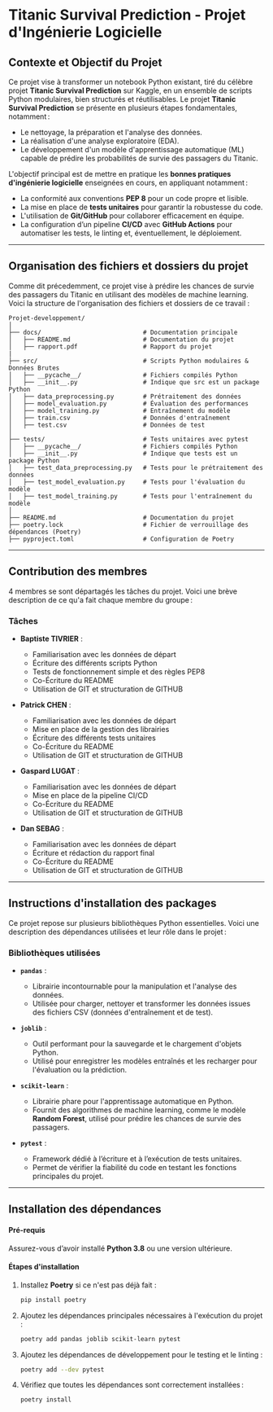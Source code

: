 # **Titanic Survival Prediction - Projet d'Ingénierie Logicielle**

## **Contexte et Objectif du Projet**

Ce projet vise à transformer un notebook Python existant, tiré du célèbre projet **Titanic Survival Prediction** sur Kaggle, en un ensemble de scripts Python modulaires, bien structurés et réutilisables.
Le projet **Titanic Survival Prediction** se présente en plusieurs étapes fondamentales, notamment :
- Le nettoyage, la préparation et l'analyse des données.
- La réalisation d'une analyse exploratoire (EDA).
- Le développement d'un modèle d'apprentissage automatique (ML) capable de prédire les probabilités de survie des passagers du Titanic.

L'objectif principal est de mettre en pratique les **bonnes pratiques d'ingénierie logicielle** enseignées en cours, en appliquant notamment :
- La conformité aux conventions **PEP 8** pour un code propre et lisible.
- La mise en place de **tests unitaires** pour garantir la robustesse du code.
- L'utilisation de **Git/GitHub** pour collaborer efficacement en équipe.
- La configuration d’un pipeline **CI/CD** avec **GitHub Actions** pour automatiser les tests, le linting et, éventuellement, le déploiement.



---



## **Organisation des fichiers et dossiers du projet**

Comme dit précedemment, ce projet vise à prédire les chances de survie des passagers du Titanic en utilisant des modèles de machine learning. Voici la structure de l'organisation des fichiers et dossiers de ce travail :

```plaintext
Projet-developpement/
│
├── docs/                            # Documentation principale
│   ├── README.md                    # Documentation du projet
│   ├── rapport.pdf                  # Rapport du projet
|
├── src/                             # Scripts Python modulaires & Données Brutes
│   ├── __pycache__/                 # Fichiers compilés Python
│   ├── __init__.py                  # Indique que src est un package Python
│   ├── data_preprocessing.py        # Prétraitement des données
│   ├── model_evaluation.py          # Évaluation des performances
│   ├── model_training.py            # Entraînement du modèle
│   ├── train.csv                    # Données d'entraînement
│   ├── test.csv                     # Données de test
│
├── tests/                           # Tests unitaires avec pytest
│   ├── __pycache__/                 # Fichiers compilés Python
│   ├── __init__.py                  # Indique que tests est un package Python
│   ├── test_data_preprocessing.py   # Tests pour le prétraitement des données
│   ├── test_model_evaluation.py     # Tests pour l'évaluation du modèle
│   ├── test_model_training.py       # Tests pour l'entraînement du modèle
│
├── README.md                        # Documentation du projet
├── poetry.lock                      # Fichier de verrouillage des dépendances (Poetry)
├── pyproject.toml                   # Configuration de Poetry
```



---



## **Contribution des membres**

4 membres se sont départagés les tâches du projet. Voici une brève description de ce qu'a fait chaque membre du groupe :

### **Tâches**

- **Baptiste TIVRIER** :
  - Familiarisation avec les données de départ
  - Écriture des différents scripts Python
  - Tests de fonctionnement simple et des règles PEP8
  - Co-Écriture du README
  - Utilisation de GIT et structuration de GITHUB

- **Patrick CHEN** :
  - Familiarisation avec les données de départ
  - Mise en place de la gestion des librairies
  - Écriture des différents tests unitaires
  - Co-Écriture du README
  - Utilisation de GIT et structuration de GITHUB

- **Gaspard LUGAT** :
  - Familiarisation avec les données de départ
  - Mise en place de la pipeline CI/CD
  - Co-Écriture du README
  - Utilisation de GIT et structuration de GITHUB

- **Dan SEBAG** :
  - Familiarisation avec les données de départ
  - Écriture et rédaction du rapport final
  - Co-Écriture du README
  - Utilisation de GIT et structuration de GITHUB



---



## **Instructions d'installation des packages**

Ce projet repose sur plusieurs bibliothèques Python essentielles. Voici une description des dépendances utilisées et leur rôle dans le projet :

### **Bibliothèques utilisées**

- **`pandas`** :
  - Librairie incontournable pour la manipulation et l'analyse des données.
  - Utilisée pour charger, nettoyer et transformer les données issues des fichiers CSV (données d'entraînement et de test).

- **`joblib`** :
  - Outil performant pour la sauvegarde et le chargement d'objets Python.
  - Utilisé pour enregistrer les modèles entraînés et les recharger pour l'évaluation ou la prédiction.

- **`scikit-learn`** :
  - Librairie phare pour l'apprentissage automatique en Python.
  - Fournit des algorithmes de machine learning, comme le modèle **Random Forest**, utilisé pour prédire les chances de survie des passagers.

- **`pytest`** :
  - Framework dédié à l’écriture et à l’exécution de tests unitaires.
  - Permet de vérifier la fiabilité du code en testant les fonctions principales du projet.



---



## **Installation des dépendances**

#### **Pré-requis**
Assurez-vous d’avoir installé **Python 3.8** ou une version ultérieure.

#### **Étapes d'installation**
1. Installez **Poetry** si ce n'est pas déjà fait :
   ```bash
   pip install poetry
2. Ajoutez les dépendances principales nécessaires à l'exécution du projet :
   ```bash
   poetry add pandas joblib scikit-learn pytest
3. Ajoutez les dépendances de développement pour le testing et le linting :
   ```bash
   poetry add --dev pytest
4. Vérifiez que toutes les dépendances sont correctement installées :
   ```bash
   poetry install
